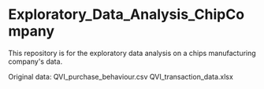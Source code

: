 # Exploratory_Data_Analysis_ChipCompany

This repository is for the exploratory data analysis on a chips manufacturing company's data.

Original data:
QVI_purchase_behaviour.csv
QVI_transaction_data.xlsx
